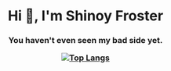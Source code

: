 <h1 align="center">Hi 👋, I'm Shinoy Froster</h1> <h3 align="center">You haven't even seen my bad side yet.

[![Top Langs](https://github-readme-stats.vercel.app/api/top-langs/?username=ShinoyFroster&layout=compact)](https://github.com/ShinoyFroster/github-readme-stats)


